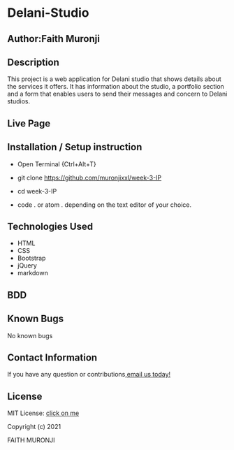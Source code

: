 # Delani-Studio
## Author:Faith Muronji

## Description
This project is a web application for Delani studio that shows details about the services it offers. It has information about the studio, a portfolio section and a form that enables users to send their messages and concern to Delani studios.

## Live Page


## Installation / Setup instruction
* Open Terminal {Ctrl+Alt+T}

* git clone https://github.com/muronjixxl/week-3-IP

* cd week-3-IP

* code . or atom . depending on the text editor of your choice.

## Technologies Used
* HTML
* CSS
* Bootstrap
* jQuery
* markdown

## BDD

## Known Bugs
No known bugs

## Contact Information
If you have any question or contributions,<a href="mailto: faith.muronji@student.moringaschool.com">email us today!</a>

## License
MIT License: [click on me](https://github.com/muronjixxl/week-3-IP/blob/master/licence)

Copyright (c) 2021 

FAITH MURONJI